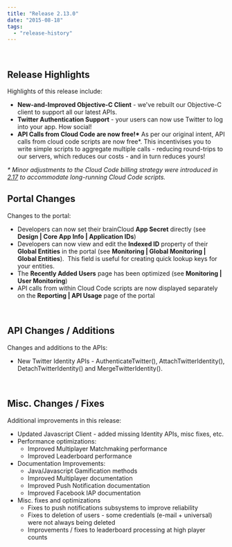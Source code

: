 ```yaml
---
title: "Release 2.13.0"
date: "2015-08-18"
tags: 
  - "release-history"
---
```


 

## Release Highlights

Highlights of this release include:

- **New-and-Improved Objective-C Client** - we've rebuilt our Objective-C client to support all our latest APIs.
- **Twitter Authentication Support** - your users can now use Twitter to log into your app. How social!
- **API Calls from Cloud Code are now free!\*** As per our original intent, API calls from cloud code scripts are now free\*. This incentivises you to write simple scripts to aggregate multiple calls - reducing round-trips to our servers, which reduces our costs - and in turn reduces yours!

_\* Minor adjustments to the Cloud Code billing strategy were introduced in [2.17](/learn/release-2-17-0/) to accommodate long-running Cloud Code scripts._

## Portal Changes

Changes to the portal:

- Developers can now set their brainCloud **App Secret** directly (see **Design | Core App Info | Application IDs**)
- Developers can now view and edit the **Indexed ID** property of their **Global Entities** in the portal (see **Monitoring | Global Monitoring | Global Entities**).  This field is useful for creating quick lookup keys for your entities.
- The **Recently Added Users** page has been optimized (see **Monitoring | User Monitoring**)
- API calls from within Cloud Code scripts are now displayed separately on the **Reporting | API Usage** page of the portal

 

## API Changes / Additions

Changes and additions to the APIs:

- New Twitter Identity APIs - AuthenticateTwitter(), AttachTwitterIdentity(), DetachTwitterIdentity() and MergeTwitterIdentity().

 

## Misc. Changes / Fixes

Additional improvements in this release:

- Updated Javascript Client - added missing Identity APIs, misc fixes, etc.
- Performance optimizations:
    - Improved Multiplayer Matchmaking performance
    - Improved Leaderboard performance
- Documentation Improvements:
    - Java/Javascript Gamification methods
    - Improved Multiplayer documentation
    - Improved Push Notification documentation
    - Improved Facebook IAP documentation
- Misc. fixes and optimizations
    - Fixes to push notifications subsystems to improve reliability
    - Fixes to deletion of users - some credentials (e-mail + universal) were not always being deleted
    - Improvements / fixes to leaderboard processing at high player counts
